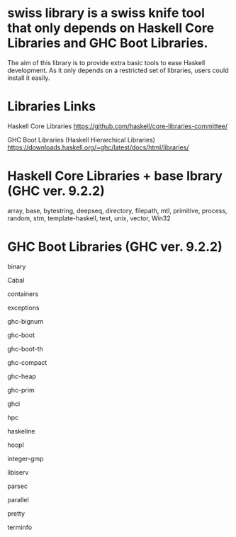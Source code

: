# swiss library is a swiss knife tool that only depends on Haskell Core Libraries and GHC Boot Libraries. 

The aim of this library is to provide extra basic tools to ease Haskell development. As it only depends on a restricted set of libraries, users could install it easily.

Libraries Links
================
Haskell Core Libraries
https://github.com/haskell/core-libraries-committee/

GHC Boot Libraries (Haskell Hierarchical Libraries)
https://downloads.haskell.org/~ghc/latest/docs/html/libraries/



Haskell Core Libraries + base lbrary (GHC ver. 9.2.2)
======================================================
array,
base,
bytestring,
deepseq,
directory,
filepath,
mtl,
primitive,
process,
random,
stm,
template-haskell,
text,
unix,
vector,
Win32

GHC Boot Libraries (GHC ver. 9.2.2)
===================================
binary

Cabal

containers

exceptions

ghc-bignum

ghc-boot

ghc-boot-th

ghc-compact

ghc-heap

ghc-prim

ghci

hpc

haskeline

hoopl

integer-gmp

libiserv

parsec

parallel

pretty 

terminfo 

